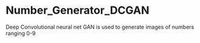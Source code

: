 # Number_Generator_DCGAN
Deep Convolutional neural net GAN is used to generate images of numbers ranging 0-9
